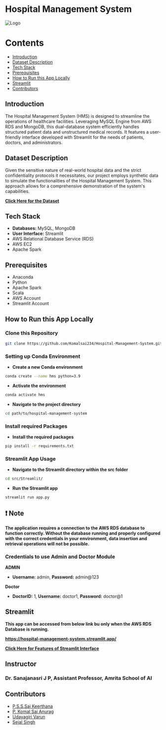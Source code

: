 
# Hospital Management System
![Logo](https://www.startlazaa.com/wp-content/uploads/hospital-management-software-hospital-management-information-software-startlazaa.png)

# Contents

* [Introduction](#introduction)
* [Dataset Description](#DatasetDescription)
* [Tech Stack](#tectstack)
* [Prerequisites](#prerequisites)
* [How to Run this App Locally](#HowtoRunthisAppLocally)
* [Streamlit](#streamlit)
* [Contributors](#contributors)

<a name='introduction'></a>
## Introduction 

The Hospital Management System (HMS) is designed to streamline the operations of healthcare facilities. Leveraging MySQL Engine from AWS RDS and MongoDB, this dual-database system efficiently handles structured patient data and unstructured medical records. It features a user-friendly interface developed with Streamlit for the needs of patients, doctors, and administrators.


<a name='DatasetDescription'></a>
## Dataset Description
Given the sensitive nature of real-world hospital data
and the strict confidentiality protocols it necessitates,
our project employs synthetic data to simulate the
functionalities of the Hospital Management System. This
approach allows for a comprehensive demonstration of the
system's capabilities.

[**Click Here for the Dataset**](https://github.com/Komalsai234/Hospital-Management-System/tree/436e1662abdbe00717a51cc540da0d4692bf1e55/Dataset)



<a name='tectstack'></a>
## Tech Stack
- **Databases:** MySQL, MongoDB
- **User Interface:** Streamlit 
- AWS Relational Database Service (RDS)
- AWS EC2
- Apache Spark


<a name='prerequisites'></a>
## Prerequisites
- Anaconda 
- Python
- Apache Spark
- Scala
- AWS Account
- Streamlit Account

<a name='HowtoRunthisAppLocally'></a>
## How to Run this App Locally

### Clone this Repository

```bash
git clone https://github.com/Komalsai234/Hospital-Management-System.git
```

### Setting up Conda Environment
- **Create a new Conda environment**
```bash
conda create --name hms python=3.9
```

- **Activate the environment**
```bash
conda activate hms
```

- **Navigate to the project directory**
```bash
cd path/to/hospital-management-system
```


### Install required Packages
- **Install the required packages**
```bash
pip install -r requirements.txt
```

### Streamlit App Usage
- **Navigate to the Streamlit directory within the src folder**
```bash
cd src/Streamlit/
```

- **Run the Streamlit app**
```bash
streamlit run app.py
```

## ❗ Note
**The application requires a connection to the AWS RDS database to function
correctly. Without the database running and properly configured with the correct
credentials in your environment, data insertion and retrieval operations will not be
possible.**

### Credentials to use Admin and Doctor Module

**ADMIN** 

- **Username:** admin, **Password:** admin@123

**Doctor** 

- **DoctorID:** 1, **Username:** doctor1, **Password:** doctor@1

<a name='streamlit'></a>
## Streamlit
**This app can be accessed from below link bu only when the AWS RDS Database is running.**

**https://hospital-management-system.streamlit.app/**


[**Click Here for Features of Streamlit Interface**](https://github.com/Komalsai234/Hospital-Management-System/tree/436e1662abdbe00717a51cc540da0d4692bf1e55/Dataset)
## Instructor 

### Dr. Sanajanasri J P, Assistant Professor, Amrita School of AI

<a name='contributors'></a>
## Contributors

- [P.S.S.Sai Keerthana](https://github.com/saikeerthana234)
- [P. Komal Sai Anurag](https://www.github.com/komalsai234)
- [Udayagiri Varun](https://github.com/VarunUdayagiri)
- [Sejal Singh](https://github.com/sejal923)

